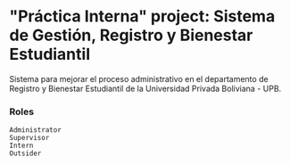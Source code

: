 # "Práctica Interna" project: Sistema de Gestión, Registro y Bienestar Estudiantil

Sistema para mejorar el proceso administrativo en el departamento de Registro y Bienestar Estudiantil de la Universidad Privada Boliviana - UPB.

### Roles
```
Administrator
Supervisor
Intern
Outsider
```
